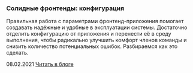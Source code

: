 ### Солидные фронтенды: конфигурация

Правильная работа с параметрами фронтенд-приложения помогает создавать надёжные и удобные в эксплуатации системы. Достаточно отделить конфигурацию от приложения и перенести её в среду выполнения, чтобы радикально улучшить комфорт членов команды и снизить количество потенциальных ошибок. Разбираемся как это сделать.

08.02.2021 [Читать в блоге](https://blog.kamyshev.me/solid-frontend-config/?utm_source=personal_site)
